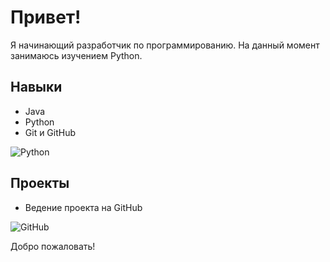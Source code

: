 # Привет!

Я начинающий разработчик по программированию.
На данный момент занимаюсь изучением Python.

## Навыки
- Java
- Python
- Git и GitHub

![Python](https://img.shields.io/badge/Python-3776AB?style=for-the-badge&logo=python&logoColor=white)

## Проекты
- Ведение проекта на GitHub

![GitHub](https://img.shields.io/badge/GitHub-181717?style=for-the-badge&logo=github&logoColor=white)

Добро пожаловать!
